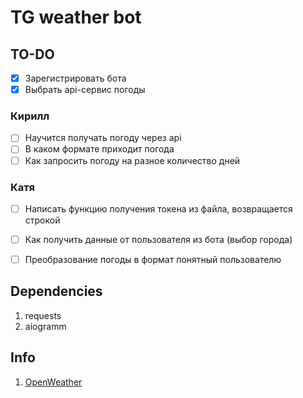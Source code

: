 # TG weather bot

## TO-DO
- [x] Зарегистрировать бота
- [x] Выбрать api-сервис погоды

### Кирилл
- [ ] Научится получать погоду через api
- [ ] В каком формате приходит погода
- [ ] Как запросить погоду на разное количество дней
### Катя
- [ ] Написать функцию получения токена из файла, возвращается строкой
- [ ] Как получить данные от пользователя из бота (выбор города)


- [ ] Преобразование погоды в формат понятный пользователю


## Dependencies
1. requests
2. aiogramm

## Info
1. [OpenWeather](https://openweathermap.org/api)
